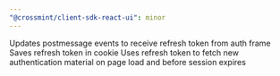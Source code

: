 ```yaml
---
"@crossmint/client-sdk-react-ui": minor
---
```


Updates postmessage events to receive refresh token from auth frame
Saves refresh token in cookie
Uses refresh token to fetch new authentication material on page load and before session expires
